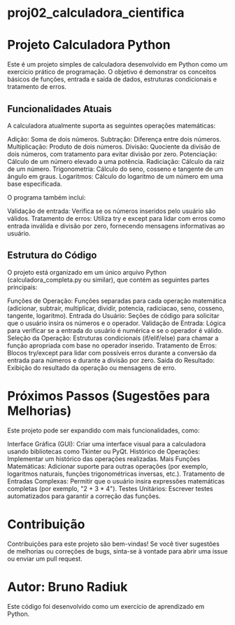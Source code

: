 # proj02_calculadora_cientifica

<h1> Projeto Calculadora Python </h1>
Este é um projeto simples de calculadora desenvolvido em Python como um exercício prático de programação. O objetivo é demonstrar os conceitos básicos de funções, entrada e saída de dados, estruturas condicionais e tratamento de erros.

<h2> Funcionalidades Atuais </h2>

A calculadora atualmente suporta as seguintes operações matemáticas:

Adição: Soma de dois números.
Subtração: Diferença entre dois números.
Multiplicação: Produto de dois números.
Divisão: Quociente da divisão de dois números, com tratamento para evitar divisão por zero.
Potenciação: Cálculo de um número elevado a uma potência.
Radiciação: Cálculo da raiz de um número.
Trigonometria: Cálculo do seno, cosseno e tangente de um ângulo em graus.
Logaritmos: Cálculo do logaritmo de um número em uma base especificada.

O programa também inclui:

Validação de entrada: Verifica se os números inseridos pelo usuário são válidos.
Tratamento de erros: Utiliza try e except para lidar com erros como entrada inválida e divisão por zero, fornecendo mensagens informativas ao usuário.

<h2> Estrutura do Código </h2>

O projeto está organizado em um único arquivo Python (calculadora_completa.py ou similar), que contém as seguintes partes principais:

Funções de Operação: Funções separadas para cada operação matemática (adicionar, subtrair, multiplicar, dividir, potencia, radiciacao, seno, cosseno, tangente, logaritmo).
Entrada do Usuário: Seções de código para solicitar que o usuário insira os números e o operador.
Validação de Entrada: Lógica para verificar se a entrada do usuário é numérica e se o operador é válido.
Seleção da Operação: Estruturas condicionais (if/elif/else) para chamar a função apropriada com base no operador inserido.
Tratamento de Erros: Blocos try/except para lidar com possíveis erros durante a conversão da entrada para números e durante a divisão por zero.
Saída do Resultado: Exibição do resultado da operação ou mensagens de erro.

<h1> Próximos Passos (Sugestões para Melhorias) </h1>

Este projeto pode ser expandido com mais funcionalidades, como:

Interface Gráfica (GUI): Criar uma interface visual para a calculadora usando bibliotecas como Tkinter ou PyQt.
Histórico de Operações: Implementar um histórico das operações realizadas.
Mais Funções Matemáticas: Adicionar suporte para outras operações (por exemplo, logaritmos naturais, funções trigonométricas inversas, etc.).
Tratamento de Entradas Complexas: Permitir que o usuário insira expressões matemáticas completas (por exemplo, "2 + 3 * 4").
Testes Unitários: Escrever testes automatizados para garantir a correção das funções.

<h1> Contribuição </h1>

Contribuições para este projeto são bem-vindas! Se você tiver sugestões de melhorias ou correções de bugs, sinta-se à vontade para abrir uma issue ou enviar um pull request.

<h1> Autor: Bruno Radiuk </h1>

Este código foi desenvolvido como um exercício de aprendizado em Python.
